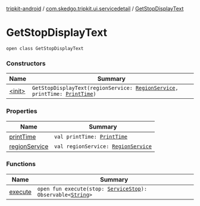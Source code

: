 [tripkit-android](../../index.md) / [com.skedgo.tripkit.ui.servicedetail](../index.md) / [GetStopDisplayText](./index.md)

# GetStopDisplayText

`open class GetStopDisplayText`

### Constructors

| Name | Summary |
|---|---|
| [&lt;init&gt;](-init-.md) | `GetStopDisplayText(regionService: `[`RegionService`](../../com.skedgo.tripkit.data.regions/-region-service/index.md)`, printTime: `[`PrintTime`](../../skedgo.tripkit.datetime/-print-time/index.md)`)` |

### Properties

| Name | Summary |
|---|---|
| [printTime](print-time.md) | `val printTime: `[`PrintTime`](../../skedgo.tripkit.datetime/-print-time/index.md) |
| [regionService](region-service.md) | `val regionService: `[`RegionService`](../../com.skedgo.tripkit.data.regions/-region-service/index.md) |

### Functions

| Name | Summary |
|---|---|
| [execute](execute.md) | `open fun execute(stop: `[`ServiceStop`](../../com.skedgo.android.common.model/-service-stop/index.md)`): Observable<`[`String`](https://kotlinlang.org/api/latest/jvm/stdlib/kotlin/-string/index.html)`>` |
